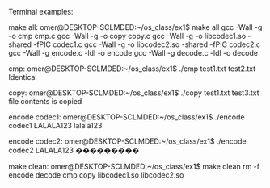 Terminal examples: 

make all:
omer@DESKTOP-SCLMDED:~/os_class/ex1$ make all
gcc -Wall -g -o cmp cmp.c
gcc -Wall -g -o copy copy.c
gcc -Wall -g -o libcodec1.so -shared -fPIC codec1.c
gcc -Wall -g -o libcodec2.so -shared -fPIC codec2.c
gcc -Wall -g encode.c -ldl -o encode
gcc -Wall -g decode.c -ldl -o decode


cmp:
omer@DESKTOP-SCLMDED:~/os_class/ex1$ ./cmp test1.txt test2.txt
Identical


copy:
omer@DESKTOP-SCLMDED:~/os_class/ex1$ ./copy test1.txt test3.txt
file contents is copied


encode codec1:
omer@DESKTOP-SCLMDED:~/os_class/ex1$ ./encode codec1 LALALA123
lalala123


encode codec2:
omer@DESKTOP-SCLMDED:~/os_class/ex1$ ./encode codec2 LALALA123
���������


make clean:
omer@DESKTOP-SCLMDED:~/os_class/ex1$ make clean
rm -f encode decode cmp copy libcodec1.so libcodec2.so

